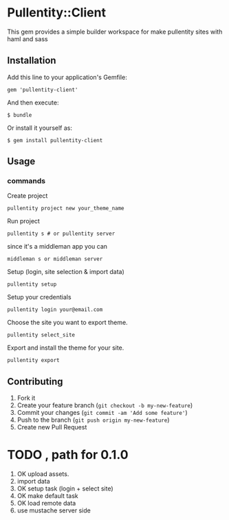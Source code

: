 # Pullentity::Client

This gem provides a simple builder workspace for make pullentity sites with haml and sass

## Installation

Add this line to your application's Gemfile:

    gem 'pullentity-client'

And then execute:

    $ bundle

Or install it yourself as:

    $ gem install pullentity-client

## Usage

### commands

Create project

    pullentity project new your_theme_name

Run project

    pullentity s # or pullentity server

  since it's a middleman app you can

    middleman s or middleman server

Setup (login, site selection & import data)

    pullentity setup

Setup your credentials

    pullentity login your@email.com

Choose the site you want to export theme.

    pullentity select_site

Export and install the theme for your site.

    pullentity export



## Contributing

1. Fork it
2. Create your feature branch (`git checkout -b my-new-feature`)
3. Commit your changes (`git commit -am 'Add some feature'`)
4. Push to the branch (`git push origin my-new-feature`)
5. Create new Pull Request

# TODO , path for 0.1.0

1. OK upload assets.
2. import data
3. OK setup task (login + select site)
4. OK make default task
5. OK load remote data
6. use mustache server side

